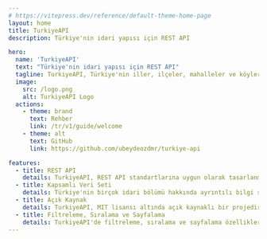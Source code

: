 ```yaml
---
# https://vitepress.dev/reference/default-theme-home-page
layout: home
title: TurkiyeAPI
description: Türkiye'nin idari yapısı için REST API

hero:
  name: 'TurkiyeAPI'
  text: "Türkiye'nin idari yapısı için REST API"
  tagline: TurkiyeAPI, Türkiye'nin iller, ilçeler, mahalleler ve köyler dahil olmak üzere idari bölümleri hakkında demografik ve coğrafi verilerle ayrıntılı bilgi sağlayan kapsamlı bir REST API'dır.
  image:
    src: /logo.png
    alt: TurkiyeAPI Logo
  actions:
    - theme: brand
      text: Rehber
      link: /tr/v1/guide/welcome
    - theme: alt
      text: GitHub
      link: https://github.com/ubeydeozdmr/turkiye-api

features:
  - title: REST API
    details: TurkiyeAPI, REST API standartlarına uygun olarak tasarlanmıştır.
  - title: Kapsamlı Veri Seti
    details: Türkiye'nin birçok idari bölümü hakkında ayrıntılı bilgi sağlar.
  - title: Açık Kaynak
    details: TurkiyeAPI, MIT lisansı altında açık kaynaklı bir projedir ve herkese açıktır.
  - title: Filtreleme, Sıralama ve Sayfalama
    details: TurkiyeAPI'de filtreleme, sıralama ve sayfalama özellikleri bulunmaktadır.
---
```

